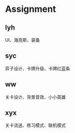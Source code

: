 # Assignment

## lyh

UI、海克斯、装备

## syc

弈子设计、卡牌升级、卡牌红蓝条

## ww

关卡设计、背景音效、小小英雄

## xyx

关卡流送、练习模式、联机模式

